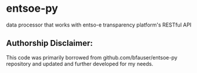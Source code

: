 # entsoe-py
 data processor that works with entso-e transparency platform's RESTful API
## Authorship Disclaimer:
This code was primarily borrowed from github.com/bfauser/entsoe-py repository and updated and further developed for my needs. 
